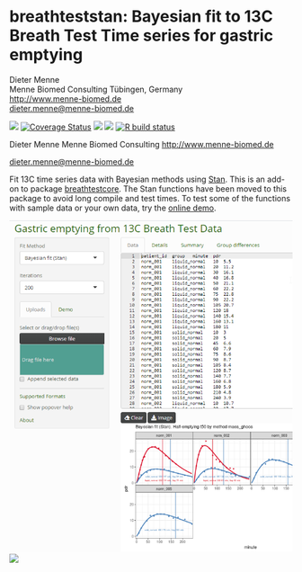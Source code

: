 breathteststan: Bayesian fit to 13C Breath Test Time series for gastric emptying
==================================================

Dieter Menne  
Menne Biomed Consulting Tübingen, Germany  
http://www.menne-biomed.de  
dieter.menne@menne-biomed.de   

<!-- badges: start -->
[![](https://travis-ci.com/dmenne/breathteststan.svg?branch=master)](https://travis-ci.com/dmenne/breathteststan)
[![Coverage Status](https://coveralls.io/repos/github/dmenne/breathteststan/badge.svg?branch=master)](https://coveralls.io/github/dmenne/breathteststan?branch=master)
[![](https://cranlogs.r-pkg.org/badges/grand-total/breathteststan)]( https://CRAN.R-project.org/package=breathteststan)
[![](http://www.r-pkg.org/badges/last-release/breathteststan)](https://CRAN.R-project.org/package=breathteststan)
[![R build status](https://github.com/dmenne/breathteststan/workflows/R-CMD-check/badge.svg)](https://github.com/dmenne/breathteststan/actions)
<!-- badges: end -->

Dieter Menne
Menne Biomed Consulting
http://www.menne-biomed.de

dieter.menne@menne-biomed.de 

Fit 13C time series data with Bayesian methods using [Stan](http://mc-stan.org/). 
This is an add-on to package [breathtestcore](https://github.com/dmenne/breathtestcore). The Stan functions have been moved to this package to avoid long compile and test times. To test some of the functions with sample data or your own data, try the [online demo](https://apps.menne-biomed.de/breathtestshiny).

![](tools/readme/breathtestshiny.png)
![](tools/readme/README-01.png)
